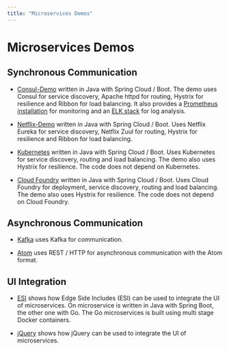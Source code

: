 ```yaml
---
title: "Microservices Demos"
---
```


# Microservices Demos

## Synchronous Communication

* [Consul-Demo](https://github.com/ewolff/microservice-consul) written
  in Java with Spring Cloud / Boot. The demo uses Consul for service discovery,
  Apache httpd for routing, Hystrix for resilience and Ribbon for load
  balancing. It also provides a
  [Prometheus installation](https://github.com/ewolff/microservice-consul#prometheus)
  for monitoring 
  and an
  [ELK stack](https://github.com/ewolff/microservice-consul#elastic-stack)
  for log analysis.


* [Netflix-Demo](https://github.com/ewolff/microservice) written
  in Java with Spring Cloud / Boot. Uses Netflix Eureka for service discovery,
  Netflix Zuul for routing, Hystrix for resilience and Ribbon for load
  balancing.

* [Kubernetes](https://github.com/ewolff/microservice-kubernetes)
  written in Java with Spring Cloud / Boot. Uses Kubernetes for
  service discovery, routing and load balancing.  The demo also uses
  Hystrix for resilience. The code does not depend on Kubernetes.

* [Cloud Foundry](https://github.com/ewolff/microservice-cloudfoundry)
  written in Java with Spring Cloud / Boot. Uses Cloud Foundry for
  deployment, service discovery, routing and load balancing.  The demo
  also uses Hystrix for resilience. The code does not depend on
  Cloud Foundry.

## Asynchronous Communication

* [Kafka](https://github.com/ewolff/microservice-kafka) uses Kafka for
communication.

* [Atom](https://github.com/ewolff/microservice-atom) uses REST / HTTP
  for asynchronous communication with the Atom format.

## UI Integration

* [ESI](https://github.com/ewolff/SCS-ESI) shows how Edge Side
Includes (ESI) can be used to integrate the UI of microservices. On
microservice is written in Java with Spring Boot, the other one with
Go. The Go microservices is built using multi stage Docker containers.

* [jQuery](https://github.com/ewolff/SCS-jQuery) shows how jQuery can
  be used to integrate the UI of microservices.
